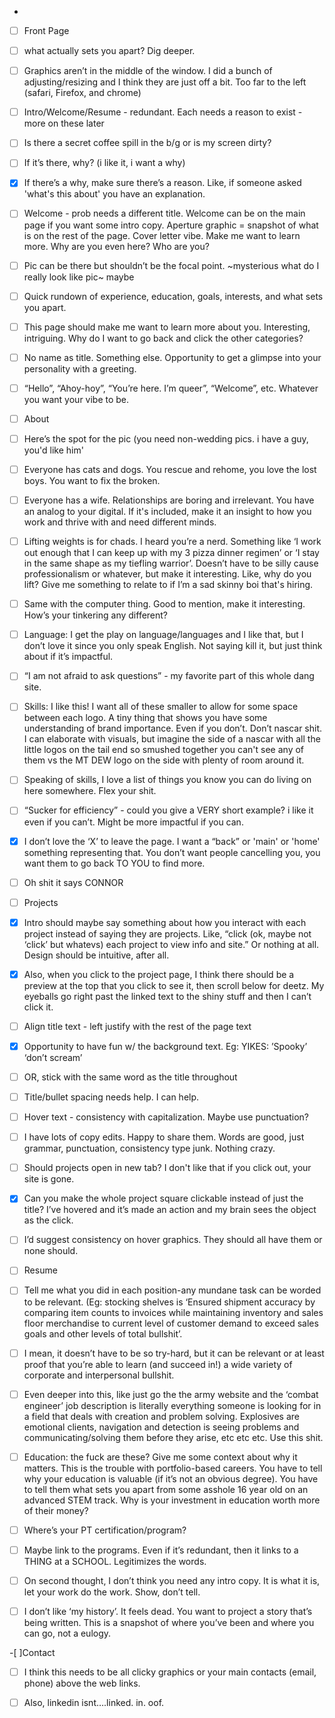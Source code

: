 -
-[ ] Front Page
-[ ] what actually sets you apart? Dig deeper.
-[ ] Graphics aren’t in the middle of the window. I did a bunch of adjusting/resizing and I think they are just off a bit. Too far to the left (safari, Firefox, and chrome)
-[ ] Intro/Welcome/Resume - redundant. Each needs a reason to exist - more on these later
-[ ] Is there a secret coffee spill in the b/g or is my screen dirty?
-[ ] If it’s there, why? (i like it, i want a why)
-[x] If there’s a why, make sure there’s a reason. Like, if someone asked 'what's this about' you have an explanation.

-[ ] Welcome - prob needs a different title. Welcome can be on the main page if you want some intro copy. Aperture graphic = snapshot of what is on the rest of the page. Cover letter vibe. Make me want to learn more. Why are you even here? Who are you?
-[ ] Pic can be there but shouldn’t be the focal point. ~mysterious what do I really look like pic~ maybe
-[ ] Quick rundown of experience, education, goals, interests, and what sets you apart.
-[ ] This page should make me want to learn more about you. Interesting, intriguing. Why do I want to go back and click the other categories?
-[ ] No name as title. Something else. Opportunity to get a glimpse into your personality with a greeting.
-[ ] “Hello”, “Ahoy-hoy”, “You’re here. I’m queer”, “Welcome”, etc. Whatever you want your vibe to be.

-[ ] About
-[ ] Here’s the spot for the pic (you need non-wedding pics. i have a guy, you'd like him'
-[ ] Everyone has cats and dogs. You rescue and rehome, you love the lost boys. You want to fix the broken.
-[ ] Everyone has a wife. Relationships are boring and irrelevant. You have an analog to your digital. If it's included, make it an insight to how you work and thrive with and need different minds.
-[ ] Lifting weights is for chads. I heard you’re a nerd. Something like ‘I work out enough that I can keep up with my 3 pizza dinner regimen’ or ‘I stay in the same shape as my tiefling warrior’. Doesn’t have to be silly cause professionalism or whatever, but make it interesting. Like, why do you lift? Give me something to relate to if I’m a sad skinny boi that's hiring.
-[ ] Same with the computer thing. Good to mention, make it interesting. How’s your tinkering any different?
-[ ] Language: I get the play on language/languages and I like that, but I don’t love it since you only speak English. Not saying kill it, but just think about if it’s impactful.
-[ ] “I am not afraid to ask questions” - my favorite part of this whole dang site.
-[ ] Skills: I like this! I want all of these smaller to allow for some space between each logo. A tiny thing that shows you have some understanding of brand importance. Even if you don’t. Don’t nascar shit. I can elaborate with visuals, but imagine the side of a nascar with all the little logos on the tail end so smushed together you can't see any of them vs the MT DEW logo on the side with plenty of room around it.
-[ ] Speaking of skills, I love a list of things you know you can do living on here somewhere. Flex your shit.
-[ ] “Sucker for efficiency” - could you give a VERY short example? i like it even if you can’t. Might be more impactful if you can.
-[x] I don’t love the ‘X’ to leave the page. I want a “back” or 'main' or 'home' something representing that. You don’t want people cancelling you, you want them to go back TO YOU to find more.
-[ ] Oh shit it says CONNOR

-[ ] Projects
-[x] Intro should maybe say something about how you interact with each project instead of saying they are projects. Like, “click (ok, maybe not ‘click’ but whatevs) each project to view info and site.” Or nothing at all. Design should be intuitive, after all.
-[x] Also, when you click to the project page, I think there should be a preview at the top that you click to see it, then scroll below for deetz. My eyeballs go right past the linked text to the shiny stuff and then I can’t click it.
-[ ] Align title text - left justify with the rest of the page text
-[x] Opportunity to have fun w/ the background text. Eg: YIKES: ’Spooky’ ‘don’t scream’
-[ ] OR, stick with the same word as the title throughout
-[ ] Title/bullet spacing needs help. I can help.
-[ ] Hover text - consistency with capitalization. Maybe use punctuation?
-[ ] I have lots of copy edits. Happy to share them. Words are good, just grammar, punctuation, consistency type junk. Nothing crazy.
-[ ] Should projects open in new tab? I don't like that if you click out, your site is gone.
-[x] Can you make the whole project square clickable instead of just the title? I’ve hovered and it’s made an action and my brain sees the object as the click.
-[ ] I’d suggest consistency on hover graphics. They should all have them or none should.

-[ ] Resume
-[ ] Tell me what you did in each position-any mundane task can be worded to be relevant. (Eg: stocking shelves is ‘Ensured shipment accuracy by comparing item counts to invoices while maintaining inventory and sales floor merchandise to current level of customer demand to exceed sales goals and other levels of total bullshit’.
-[ ] I mean, it doesn’t have to be so try-hard, but it can be relevant or at least proof that you’re able to learn (and succeed in!) a wide variety of corporate and interpersonal bullshit.
-[ ] Even deeper into this, like just go the the army website and the ‘combat engineer’ job description is literally everything someone is looking for in a field that deals with creation and problem solving. Explosives are emotional clients, navigation and detection is seeing problems and communicating/solving them before they arise, etc etc etc. Use this shit.
-[ ] Education: the fuck are these? Give me some context about why it matters. This is the trouble with portfolio-based careers. You have to tell why your education is valuable (if it’s not an obvious degree). You have to tell them what sets you apart from some asshole 16 year old on an advanced STEM track. Why is your investment in education worth more of their money?
-[ ] Where’s your PT certification/program?
-[ ] Maybe link to the programs. Even if it’s redundant, then it links to a THING at a SCHOOL. Legitimizes the words.
-[ ] On second thought, I don’t think you need any intro copy. It is what it is, let your work do the work. Show, don’t tell.
-[ ] I don’t like ‘my history’. It feels dead. You want to project a story that’s being written. This is a snapshot of where you’ve been and where you can go, not a eulogy.

-[ ]Contact
-[ ] I think this needs to be all clicky graphics or your main contacts (email, phone) above the web links.
-[ ] Also, linkedin isnt….linked. in. oof.


